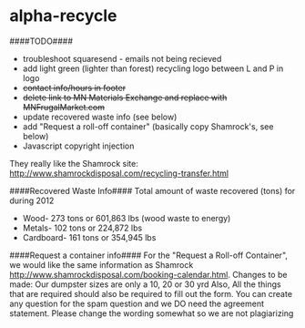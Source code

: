 alpha-recycle
=============

####TODO####
- troubleshoot squaresend - emails not being recieved
- add light green (lighter than forest) recycling logo between L and P in logo
- ~~contact info/hours in footer~~
- ~~delete link to MN Materials Exchange and replace with MNFrugalMarket.com~~
- update recovered waste info (see below)
- add "Request a roll-off container" (basically copy Shamrock's, see below)
- Javascript copyright injection

They really like the Shamrock site: http://www.shamrockdisposal.com/recycling-transfer.html


####Recovered Waste Info####
Total amount of waste recovered (tons) for during 2012

- Wood- 273 tons or 601,863 lbs (wood waste to energy)
- Metals- 102 tons or  224,872 lbs
- Cardboard- 161 tons or 354,945 lbs



####Request a container info####
For the "Request a Roll-off Container", we would like the same information as Shamrock http://www.shamrockdisposal.com/booking-calendar.html.
Changes to be made: Our dumpster sizes are only a 10, 20 or 30 yrd
Also, All the things that are required should also be required to fill out the form.
You can create any question for the spam question and we DO need the agreement statement. Please change the wording somewhat so we are not plagiarizing
